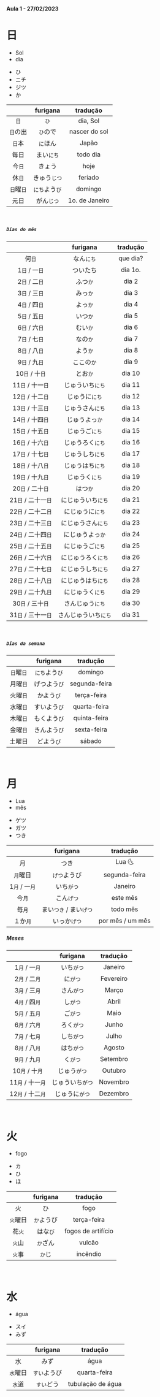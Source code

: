 #### Aula 1 - 27/02/2023


# 日

<ul><li>Sol</li><li>dia</li></ul>

<ul><li>ひ</li><li>ニチ</li><li>ジツ</li><li>か</li></ul>

|  | furigana | tradução |
|:---:|:---:|:---:|
| ```日``` | ```ひ``` | dia, Sol |
| ```日```の出 | ```ひ```ので | nascer do sol |
| ```日```本 | ```に```ほん | Japão |
| 毎日 | まい```にち``` | todo dia |
| 今```日``` | きょう | hoje |
| 休```日``` | きゅう```じつ``` | feriado |
| ```日```曜```日``` | ```にち```よう```び``` | domingo |
| 元日 | がん```じつ``` | 1o. de Janeiro |

<br>

##### ```Dias do mês```

|  | furigana | tradução |
|:---:|:---:|:---:|
| 何```日``` | なん```にち``` | que dia? |
| 1```日``` / 一```日``` | ついたち | dia 1o. |
| 2```日``` / 二```日``` | ふつ```か``` | dia 2 |
| 3```日``` / 三```日```| みっ```か``` | dia 3 |
| 4```日``` / 四```日``` | よっ```か``` | dia 4 |
| 5```日``` / 五```日``` | いつ```か``` | dia 5 |
| 6```日``` / 六```日``` | むい```か``` | dia 6 |
| 7```日``` / 七```日``` | なの```か``` | dia 7 |
| 8```日``` / 八```日``` | よう```か``` | dia 8 |
| 9```日``` / 九```日``` | ここの```か``` | dia 9 |
| 10```日``` / 十```日``` | とお```か``` | dia 10 |
| 11```日``` / 十一```日``` | じゅういち```にち``` | dia 11 |
| 12```日``` / 十二```日``` | じゅうに```にち``` | dia 12 |
| 13```日``` / 十三```日``` | じゅうさん```にち``` | dia 13 |
| 14```日``` / 十四```日``` | じゅうよっ```か``` | dia 14 |
| 15```日``` / 十五```日``` | じゅうご```にち``` | dia 15 |
| 16```日``` / 十六```日``` | じゅうろく```にち``` | dia 16 |
| 17```日``` / 十七```日``` | じゅうしち```にち``` | dia 17 |
| 18```日``` / 十八```日``` | じゅうはち```にち``` | dia 18 |
| 19```日``` / 十九```日``` | じゅうく```にち``` | dia 19 |
| 20```日``` / 二十```日``` | はつ```か``` | dia 20 |
| 21```日``` / 二十一```日``` | にじゅういち```にち``` | dia 21 |
| 22```日``` / 二十二```日``` | にじゅうに```にち``` | dia 22 |
| 23```日``` / 二十三```日``` | にじゅうさん```にち``` | dia 23 |
| 24```日``` / 二十四```日``` | にじゅうよっ```か``` | dia 24 |
| 25```日``` / 二十五```日``` | にじゅうご```にち``` | dia 25 |
| 26```日``` / 二十六```日``` | にじゅうろく```にち``` | dia 26 |
| 27```日``` / 二十七```日``` | にじゅうしち```にち``` | dia 27 |
| 28```日``` / 二十八```日``` | にじゅうはち```にち``` | dia 28 |
| 29```日``` / 二十九```日``` | にじゅうく```にち``` | dia 29 |
| 30```日``` / 三十```日``` | さんじゅう```にち``` |dia 30 |
| 31```日``` / 三十一```日``` | さんじゅういち```にち``` | dia 31 |

<br>


##### ```Dias da semana```

|  | furigana | tradução |
|:---:|:---:|:---:|
| ```日```曜```日``` | ```にち```よう```び``` | domingo |
| 月曜```日``` | げつよう```び``` | segunda-feira |
| 火曜```日``` | かよう```び``` | terça-feira |
| 水曜```日``` | すいよう```び``` | quarta-feira |
| 木曜```日``` | もくよう```び``` | quinta-feira |
| 金曜```日``` | きんよう```び``` | sexta-feira |
| 土曜日 | どよう```び``` | sábado |

<br>


# 月
<ul><li>Lua</li><li>mês</li></ul>

<ul><li>ゲツ</li><li>ガツ</li><li>つき</li></ul>

|  | furigana | tradução |
|:---:|:---:|:---:|
| 月 | つき | Lua 🌜　|
| ```月```曜日 | ```げつ```ようび | segunda-feira |
| 1```月``` / 一```月``` | いち```がつ``` | Janeiro |
| 今```月``` | こん```げつ``` | este mês |
| 毎```月``` | まい```つき``` / まい```げつ``` | todo mês |
| １か```月``` | いっか```げつ``` | por mês / um mês |



##### Meses
|  | furigana | tradução |
|:---:|:---:|:---:|
| 1```月``` / 一```月``` | いち```がつ``` | Janeiro |
| 2```月``` / 二```月``` | に```がつ``` | Fevereiro |
| 3```月``` / 三```月``` | さん```がつ``` | Março |
| 4```月``` / 四```月``` | し```がつ``` | Abril |
| 5```月``` / 五```月``` | ご```がつ``` | Maio |
| 6```月``` / 六```月``` | ろく```がつ``` | Junho |
| 7```月``` / 七```月``` | しち```がつ``` | Julho |
| 8```月``` / 八```月``` | はち```がつ``` | Agosto |
| 9```月``` / 九```月``` | く```がつ``` | Setembro |
| 10```月``` / 十```月``` | じゅう```がつ``` | Outubro |
| 11```月``` / 十一```月``` | じゅういち```がつ``` | Novembro |
| 12```月``` / 十二```月``` | じゅうに```がつ``` | Dezembro |

<br>


# 火
- fogo

<ul><li>カ</li><li>ひ</li><li>ほ</li></ul>

|  | furigana | tradução |
|:---:|:---:|:---:|
| 火 | ひ | fogo |
| ```火```曜日 | ```か```ようび | terça-feira |
| 花```火``` | はな```び``` | fogos de artifício |
| ```火```山 | ```か```ざん | vulcão |
| ```火```事 | ```か```じ | incêndio |

<br>


# 水
- água

<ul><li>スイ</li><li>みず</li></ul>

|  | furigana | tradução |
|:---:|:---:|:---:|
| 水 | みず | água　|
| ```水```曜日 | ```すい```ようび | quarta-feira |
| ```水```道 | ```すい```どう | tubulação de água |